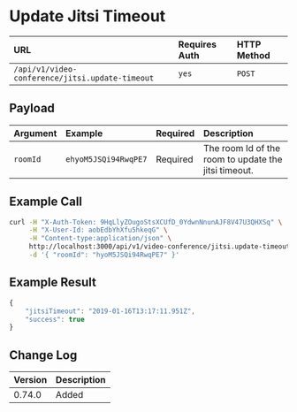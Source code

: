 # Update Jitsi Timeout

| URL | Requires Auth | HTTP Method |
| :--- | :--- | :--- |
| `/api/v1/video-conference/jitsi.update-timeout` | `yes` | `POST` |

## Payload

| Argument | Example | Required | Description |
| :--- | :--- | :--- | :--- |
| `roomId` | `ehyoM5JSQi94RwqPE7` | Required | The room Id of the room to update the jitsi timeout. |

## Example Call

```bash
curl -H "X-Auth-Token: 9HqLlyZOugoStsXCUfD_0YdwnNnunAJF8V47U3QHXSq" \
     -H "X-User-Id: aobEdbYhXfu5hkeqG" \
     -H "Content-type:application/json" \
     http://localhost:3000/api/v1/video-conference/jitsi.update-timeout \
     -d '{ "roomId": "hyoM5JSQi94RwqPE7" }'
```

## Example Result

```javascript
{
    "jitsiTimeout": "2019-01-16T13:17:11.951Z",
    "success": true
}
```

## Change Log

| Version | Description |
| :--- | :--- |
| 0.74.0 | Added |

